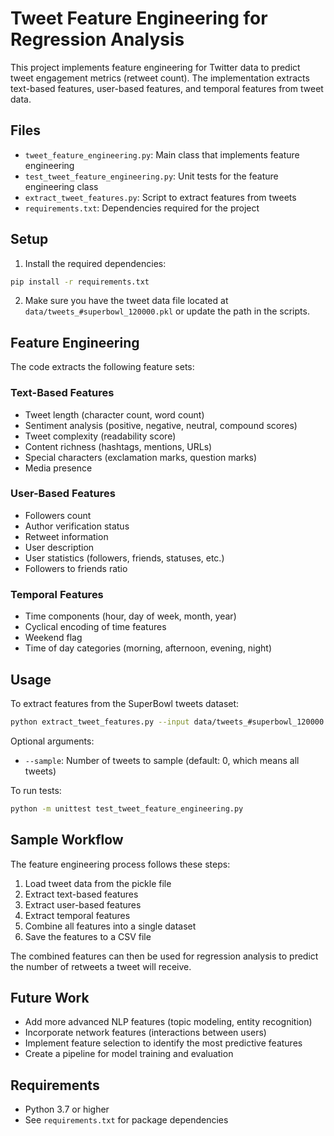 # Tweet Feature Engineering for Regression Analysis

This project implements feature engineering for Twitter data to predict tweet engagement metrics (retweet count). The implementation extracts text-based features, user-based features, and temporal features from tweet data.

## Files

- `tweet_feature_engineering.py`: Main class that implements feature engineering
- `test_tweet_feature_engineering.py`: Unit tests for the feature engineering class
- `extract_tweet_features.py`: Script to extract features from tweets
- `requirements.txt`: Dependencies required for the project

## Setup

1. Install the required dependencies:

```bash
pip install -r requirements.txt
```

2. Make sure you have the tweet data file located at `data/tweets_#superbowl_120000.pkl` or update the path in the scripts.

## Feature Engineering

The code extracts the following feature sets:

### Text-Based Features
- Tweet length (character count, word count)
- Sentiment analysis (positive, negative, neutral, compound scores)
- Tweet complexity (readability score)
- Content richness (hashtags, mentions, URLs)
- Special characters (exclamation marks, question marks)
- Media presence

### User-Based Features
- Followers count
- Author verification status
- Retweet information
- User description
- User statistics (followers, friends, statuses, etc.)
- Followers to friends ratio

### Temporal Features
- Time components (hour, day of week, month, year)
- Cyclical encoding of time features
- Weekend flag
- Time of day categories (morning, afternoon, evening, night)

## Usage

To extract features from the SuperBowl tweets dataset:

```bash
python extract_tweet_features.py --input data/tweets_#superbowl_120000.pkl --output data/superbowl_features.csv
```

Optional arguments:
- `--sample`: Number of tweets to sample (default: 0, which means all tweets)

To run tests:

```bash
python -m unittest test_tweet_feature_engineering.py
```

## Sample Workflow

The feature engineering process follows these steps:

1. Load tweet data from the pickle file
2. Extract text-based features
3. Extract user-based features
4. Extract temporal features
5. Combine all features into a single dataset
6. Save the features to a CSV file

The combined features can then be used for regression analysis to predict the number of retweets a tweet will receive.

## Future Work

- Add more advanced NLP features (topic modeling, entity recognition)
- Incorporate network features (interactions between users)
- Implement feature selection to identify the most predictive features
- Create a pipeline for model training and evaluation

## Requirements

- Python 3.7 or higher
- See `requirements.txt` for package dependencies 